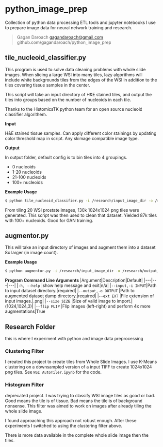 # python_image_prep

Collection of python data processing ETL tools and jupyter notebooks I use to prepare image data for neural network training and research.

> Gagan Daroach <gagandaroach@gmail.com>
> github.com/gagandaroach/python_image_prep

## tile_nucleoid_classifier.py

This program is used to solve data cleaning problems with whole slide images. When slicing a large WSI into many tiles, lazy algorithms will include white backgrounds tiles from the edges of the WSI in addition to the tiles covering tissue samples in the center.

This script will take an input directory of H&E stained tiles, and output the tiles into groups based on the number of nucleoids in each tile.

Thanks to the HistomicsTK python team for an open source nucleoid classifier algorithem.

**Input**

H&E stained tissue samples. Can apply different color stainings by updating color threshold map in script. Any skimage compatible image type.

**Output**

In output folder, default config is to bin tiles into 4 groupings. 

 * 0 nucleoids
 * 1-20 nucleoids
 * 21-100 nucleoids
 * 100+ nucleoids

**Example Usage**

```bash
$ python tile_nucleoid_classifier.py -i /research/input_image_dir -o /research/output_image_dir
```
From tiling 20 WSI prostate images, 130k 1024x1024 png tiles were generated. This script was then used to clean that dataset. Yielded 87k tiles with 100+ nucleoids. Good for GAN training.

## augmentor.py

This will take an input directory of images and augment them into a dataset 8x larger (in image count).

**Example Usage**

```bash
$ python augmentor.py -i /research/input_image_dir -o /research/output_image_dir
```

**Program Command Line Arguments**
|Argument|Description|Default|
|---|---|---|
|`-h, --help` |show help message and exit|n/a|
|`--input,-i INPUT`|Path to input dataset directory.|required|
|`--output,-o OUTPUT` |Path to augmented dataset dump directory.|required|
|`--ext EXT` |File extension of input images.|.png|
|`--size SIZE` |Size of valid image to import.|(1024,1024,3)|
|`--flip FLIP` |Flip images (left-right) and perform 4x more augmentations|True

## Research Folder

this is where I experiment with python and image data preprocessing

### Clustering Filter

I created this project to create tiles from Whole Slide Images. I use K-Means clustering on a downsampled version of a input TIFF to create 1024x1024 png tiles. See `WSI AutoTiler.ipynb` for the code.

### Histogram Filter

deprecated project. I was trying to classify WSI image tiles as good or bad. Good means the tile is of tissue. Bad means the tile is of background nonsense. This filter was aimed to work on images after already tiling the whole slide image.

I found approaching this approach not robust enough. After these experiments I switched to using the clustering filter above.

There is more data available in the complete whole slide image then the tiles.
